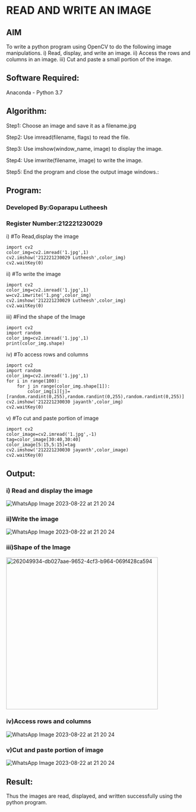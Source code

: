# READ AND WRITE AN IMAGE
## AIM
To write a python program using OpenCV to do the following image manipulations.
i) Read, display, and write an image.
ii) Access the rows and columns in an image.
iii) Cut and paste a small portion of the image.

## Software Required:
Anaconda - Python 3.7
## Algorithm:
Step1: Choose an image and save it as a filename.jpg

Step2: Use imread(filename, flags) to read the file.

Step3: Use imshow(window_name, image) to display the image.

Step4: Use imwrite(filename, image) to write the image.

Step5: End the program and close the output image windows.:

## Program:
### Developed By:Goparapu Lutheesh
### Register Number:212221230029 
i) #To Read,display the image
```
import cv2
color_img=cv2.imread('1.jpg',1)
cv2.imshow('212221230029 Lutheesh',color_img)
cv2.waitKey(0)
```
ii) #To write the image
```
import cv2
color_img=cv2.imread('1.jpg',1)
w=cv2.imwrite('1.png',color_img)
cv2.imshow('212221230029 Lutheesh',color_img)
cv2.waitKey(0) 
```
iii) #Find the shape of the Image
```
import cv2
import random
color_img=cv2.imread('1.jpg',1)
print(color_img.shape)
```
iv) #To access rows and columns

```
import cv2
import random
color_img=cv2.imread('1.jpg',1)
for i in range(100):
    for j in range(color_img.shape[1]):
        color_img[i][j]=[random.randint(0,255),random.randint(0,255),random.randint(0,255)]
cv2.imshow('212221230030 jayanth',color_img)
cv2.waitKey(0)
```
v) #To cut and paste portion of image
```
import cv2
color_image=cv2.imread('1.jpg',-1)
tag=color_image[30:40,30:40]
color_image[5:15,5:15]=tag
cv2.imshow('212221230030 jayanth',color_image)
cv2.waitKey(0)
```

## Output:

### i) Read and display the image

![WhatsApp Image 2023-08-22 at 21 20 24](https://github.com/Lutheeshgoparapu/READ-AND-WRITE-IMAGE/assets/94154531/936b87fa-014a-4d06-baca-41e2508da1e0)


### ii)Write the image

![WhatsApp Image 2023-08-22 at 21 20 24](https://github.com/Lutheeshgoparapu/READ-AND-WRITE-IMAGE/assets/94154531/8cec8761-940d-442d-8b3f-7391590c2709)


### iii)Shape of the Image
<img width="408" alt="262049934-db027aae-9652-4cf3-b964-069f428ca594" src="https://github.com/Lutheeshgoparapu/READ-AND-WRITE-IMAGE/assets/94154531/d39547f8-ad26-4cba-9d78-79db37abe723">



### iv)Access rows and columns


![WhatsApp Image 2023-08-22 at 21 20 24](https://github.com/Lutheeshgoparapu/READ-AND-WRITE-IMAGE/assets/94154531/d9a4bdd1-e770-48ba-9e9b-f8f7b15e98ac)


### v)Cut and paste portion of image

![WhatsApp Image 2023-08-22 at 21 20 24](https://github.com/Lutheeshgoparapu/READ-AND-WRITE-IMAGE/assets/94154531/3e7f821c-60d3-43e6-b0ca-f59873a47483)

## Result:
Thus the images are read, displayed, and written successfully using the python program.

